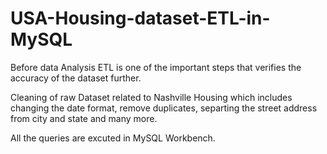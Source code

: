 # USA-Housing-dataset-ETL-in-MySQL

Before data Analysis ETL is one of the important steps that verifies the accuracy of the dataset further.

Cleaning of raw Dataset related to Nashville Housing which includes changing the date format, remove duplicates, separting the street address from city and state and many more.

All the queries are excuted in MySQL Workbench.

